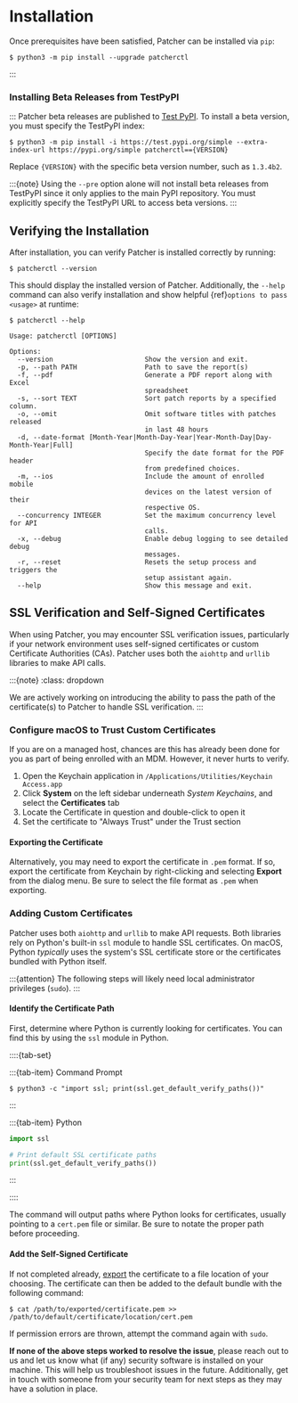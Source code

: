 # Installation

Once prerequisites have been satisfied, Patcher can be installed via `pip`:

```console
$ python3 -m pip install --upgrade patcherctl
```
:::
### Installing Beta Releases from TestPyPI
:::
Patcher beta releases are published to [Test PyPI](https://test.pypi.org/project/patcherctl/). To install a beta version, you must specify the TestPyPI index:

```console
$ python3 -m pip install -i https://test.pypi.org/simple --extra-index-url https://pypi.org/simple patcherctl=={VERSION}
```

Replace `{VERSION}` with the specific beta version number, such as `1.3.4b2`.

:::{note}
Using the `--pre` option alone will not install beta releases from TestPyPI since it only applies to the main PyPI repository. You must explicitly specify the TestPyPI URL to access beta versions.
:::

## Verifying the Installation

After installation, you can verify Patcher is installed correctly by running: 

```console
$ patcherctl --version
```

This should display the installed version of Patcher. Additionally, the `--help` command can also verify installation and show helpful {ref}`options to pass <usage>` at runtime: 

```shell
$ patcherctl --help

Usage: patcherctl [OPTIONS]

Options:
  --version                       Show the version and exit.
  -p, --path PATH                 Path to save the report(s)
  -f, --pdf                       Generate a PDF report along with Excel
                                  spreadsheet
  -s, --sort TEXT                 Sort patch reports by a specified column.
  -o, --omit                      Omit software titles with patches released
                                  in last 48 hours
  -d, --date-format [Month-Year|Month-Day-Year|Year-Month-Day|Day-Month-Year|Full]
                                  Specify the date format for the PDF header
                                  from predefined choices.
  -m, --ios                       Include the amount of enrolled mobile
                                  devices on the latest version of their
                                  respective OS.
  --concurrency INTEGER           Set the maximum concurrency level for API
                                  calls.
  -x, --debug                     Enable debug logging to see detailed debug
                                  messages.
  -r, --reset                     Resets the setup process and triggers the
                                  setup assistant again.
  --help                          Show this message and exit.
```

## SSL Verification and Self-Signed Certificates

When using Patcher, you may encounter SSL verification issues, particularly if your network environment uses self-signed certificates or custom Certificate Authorities (CAs). Patcher uses both the `aiohttp` and `urllib` libraries to make API calls.

:::{note}
:class: dropdown

We are actively working on introducing the ability to pass the path of the certificate(s) to Patcher to handle SSL verification. 
:::

### Configure macOS to Trust Custom Certificates

If you are on a managed host, chances are this has already been done for you as part of being enrolled with an MDM. However, it never hurts to verify. 

1. Open the Keychain application in `/Applications/Utilities/Keychain Access.app`
2. Click **System** on the left sidebar underneath *System Keychains*, and select the **Certificates** tab
3. Locate the Certificate in question and double-click to open it
4. Set the certificate to "Always Trust" under the Trust section

#### Exporting the Certificate

Alternatively, you may need to export the certificate in `.pem` format. If so, export the certificate from Keychain by right-clicking and selecting **Export** from the dialog menu. Be sure to select the file format as `.pem` when exporting. 

### Adding Custom Certificates

Patcher uses both `aiohttp` and `urllib` to make API requests. Both libraries rely on Python's built-in `ssl` module to handle SSL certificates. On macOS, Python *typically* uses the system's SSL certificate store or the certificates bundled with Python itself. 

:::{attention}
The following steps will likely need local administrator privileges (`sudo`). 
:::

#### Identify the Certificate Path

First, determine where Python is currently looking for certificates. You can find this by using the `ssl` module in Python.

::::{tab-set}

:::{tab-item} Command Prompt
```console
$ python3 -c "import ssl; print(ssl.get_default_verify_paths())"
```
:::

:::{tab-item} Python
```python
import ssl

# Print default SSL certificate paths
print(ssl.get_default_verify_paths())
```
:::

::::

The command will output paths where Python looks for certificates, usually pointing to a `cert.pem` file or similar. Be sure to notate the proper path before proceeding.

#### Add the Self-Signed Certificate

If not completed already, [export](#exporting-the-certificate) the certificate to a file location of your choosing. The certificate can then be added to the default bundle with the following command: 

```console
$ cat /path/to/exported/certificate.pem >> /path/to/default/certificate/location/cert.pem
```

If permission errors are thrown, attempt the command again with `sudo`. 

**If none of the above steps worked to resolve the issue**, please reach out to us and let us know what (if any) security software is installed on your machine. This will help us troubleshoot issues in the future. Additionally, get in touch with someone from your security team for next steps as they may have a solution in place. 
